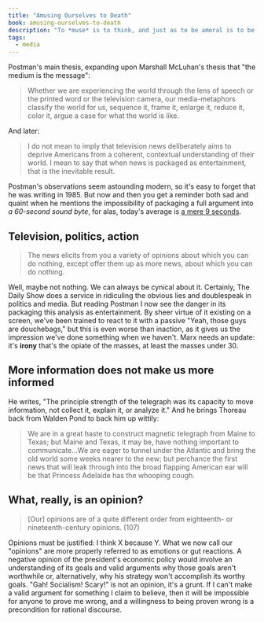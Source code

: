 ```yaml
---
title: "Amusing Ourselves to Death"
book: amusing-ourselves-to-death
description: "To *muse* is to think, and just as to be amoral is to be not moral, to be amused is to be not thinking. Of the media we consume, how much of it is designed to get us thinking, and how much is designed to amuse us?"
tags:
  - media
---
```


Postman's main thesis, expanding upon Marshall McLuhan's thesis that "the medium is the message":

> Whether we are experiencing the world through the lens of speech or the printed word or the television camera, our media-metaphors classify the world for us, sequence it, frame it, enlarge it, reduce it, color it, argue a case for what the world is like.

And later:

> I do not mean to imply that television news deliberately aims to deprive Americans from a coherent, contextual understanding of their world. I mean to say that when news is packaged as entertainment, that is the inevitable result.

Postman's observations seem astounding modern, so it's easy to forget that he was writing in 1985. But now and then you get a reminder both sad and quaint when he mentions the impossibility of packaging a full argument into *a 60-second sound byte*, for alas, today's average is [a mere 9 seconds][1].

## Television, politics, action

> The news elicits from you a variety of opinions about which you can do nothing, except offer them up as more news, about which you can do nothing.

Well, maybe not nothing. We can always be cynical about it. Certainly, The Daily Show does a service in ridiculing the obvious lies and doublespeak in politics and media. But reading Postman I now see the danger in its packaging this analysis as entertainment. By sheer virtue of it existing on a screen, we've been trained to react to it with a passive "Yeah, those guys are douchebags," but this is even worse than inaction, as it gives us the impression we've done something when we haven't. Marx needs an update: it's **irony** that's the opiate of the masses, at least the masses under 30.

## More information does not make us more informed

He writes, "The principle strength of the telegraph was its capacity to move information, not collect it, explain it, or analyze it." And he brings Thoreau back from Walden Pond to back him up wittily:

> We are in a great haste to construct magnetic telegraph from Maine to Texas; but Maine and Texas, it may be, have nothing important to communicate...We are eager to tunnel under the Atlantic and bring the old world some weeks nearer to the new; but perchance the first news that will leak through into the broad flapping American ear will be that Princess Adelaide has the whooping cough.

## What, really, is an opinion?

> [Our] opinions are of a quite different order from eighteenth- or nineteenth-century opinions. (107)

Opinions must be justified: I think X because Y. What we now call our "opinions" are more properly referred to as emotions or gut reactions. A negative opinion of the president's economic policy would involve an understanding of its goals and valid arguments why those goals aren't worthwhile or, alternatively, why his strategy won't accomplish its worthy goals. "Gah! Socialism! Scary!" is not an opinion, it's a grunt. If I can't make a valid argument for something I claim to believe, then it will be impossible for anyone to prove me wrong, and a willingness to being proven wrong is a precondition for rational discourse.

[1]: http://www.npr.org/2011/01/05/132671410/Congressional-Sound-Bites